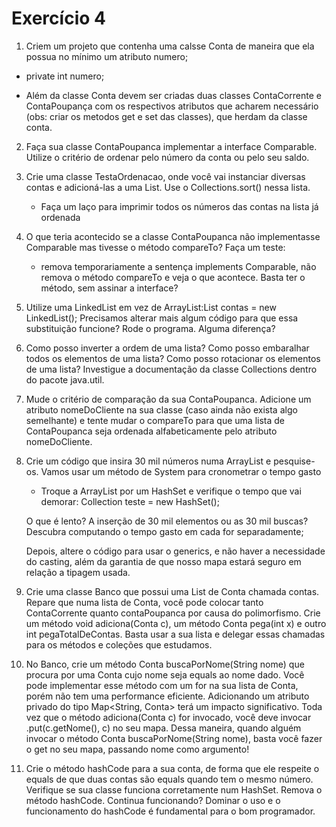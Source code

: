 # Exercício 4 

1. Criem um projeto que contenha uma calsse Conta de maneira que ela possua no mínimo um atributo numero;   

* private int numero;   

* Além da classe Conta devem ser criadas duas classes ContaCorrente e ContaPoupança com os respectivos atributos que acharem necessário (obs: criar os metodos get e set das classes), que herdam da classe conta.

2. Faça sua classe ContaPoupanca implementar a interface
Comparable<ContaPoupanca>. Utilize o critério de ordenar pelo número da conta ou pelo seu saldo.

3. Crie uma classe TestaOrdenacao, onde você vai instanciar diversas contas e adicioná-las a uma List<ContaPoupanca>. Use o Collections.sort() nessa lista.
    * Faça um laço para imprimir todos os números das contas na lista já ordenada

4. O que teria acontecido se a classe ContaPoupanca não implementasse
Comparable<ContaPoupanca> mas tivesse o método compareTo? Faça um teste:
    * remova temporariamente a sentença implements Comparable<ContaPoupanca>, não remova o método compareTo e veja o que acontece. Basta ter o método, sem assinar a interface?

5. Utilize uma LinkedList em vez de ArrayList:List<ContaPoupanca> contas = new LinkedList<ContaPoupanca>(); Precisamos alterar mais algum código para que essa substituição funcione? Rode o programa. Alguma diferença?

6. Como posso inverter a ordem de uma lista? Como posso embaralhar todos os elementos de uma lista? Como posso rotacionar os elementos de uma lista? Investigue a documentação da classe Collections dentro do pacote java.util.

7. Mude o critério de comparação da sua ContaPoupanca. Adicione um atributo nomeDoCliente na sua classe (caso ainda não exista algo semelhante) e tente mudar o compareTo para que uma lista de ContaPoupanca seja ordenada alfabeticamente pelo atributo nomeDoCliente.

8. Crie um código que insira 30 mil números numa ArrayList e pesquise-os. Vamos usar um método de System para cronometrar o tempo gasto

    * Troque a ArrayList por um HashSet e verifique o tempo que vai demorar:
    Collection<Integer> teste = new HashSet<Integer>();

    O que é lento? A inserção de 30 mil elementos ou as 30 mil buscas? Descubra computando o tempo gasto em cada for separadamente;
    
    Depois, altere o código para usar o generics, e não haver a necessidade do casting, além da garantia de que nosso mapa estará seguro em relação a tipagem usada.

11. Crie uma classe Banco que possui uma List de Conta chamada contas. Repare que numa lista de Conta, você pode colocar tanto ContaCorrente quanto contaPoupanca por causa do polimorfismo. Crie um método void adiciona(Conta c), um método Conta pega(int x) e outro int pegaTotalDeContas. Basta usar a sua lista e delegar essas chamadas para os métodos e coleções que estudamos.

12. No Banco, crie um método Conta buscaPorNome(String nome) que procura por uma Conta cujo nome seja equals ao nome dado. Você pode implementar esse método com um for na sua lista de Conta, porém não tem uma performance eficiente. Adicionando um atributo privado do tipo Map<String, Conta> terá um impacto significativo. Toda vez que o método adiciona(Conta c) for invocado, você deve invocar .put(c.getNome(), c) no seu mapa. Dessa maneira, quando alguém invocar o método Conta buscaPorNome(String nome), basta você fazer o get no seu mapa, passando nome como argumento!

13. Crie o método hashCode para a sua conta, de forma que ele respeite o equals de que duas contas são equals quando tem o mesmo número. Verifique se sua classe funciona corretamente num HashSet. Remova o método hashCode. Continua funcionando? Dominar o uso e o funcionamento do hashCode é fundamental para o bom programador.